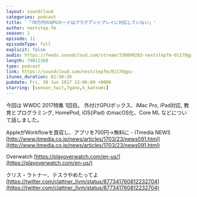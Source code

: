 ```yaml
---
layout: soundcloud
categories: podcast
title: '「70万円のGPUカードはプラグアントプレイに対応していない」'
author: nextstep.fm
season: 1
episode: 11
episodeType: full
explicit: false
audio: https://feeds.soundcloud.com/stream/330890203-nextstepfm-01170gpu.m4a
length: 79011360
type: podcast
link: https://soundcloud.com/nextstepfm/01170gpu
itunes_duration: 01:50:26
pubdate: Fri, 30 Jun 2017 12:06:09 +0000
starring: [sonson_twit,7gano,k_katsumi]
---
```


今回は WWDC 2017特集 1回目。
外付けGPUボックス、iMac Pro, iPad対応, 教育とプログラミング, HomePod,  iOS(iPad) のmacOS化、Core ML などについて話しました。

AppleがWorkflowを買収し、アプリを700円→無料に - ITmedia NEWS
[http://www.itmedia.co.jp/news/articles/1703/23/news091.html](http://www.itmedia.co.jp/news/articles/1703/23/news091.html)

Overwatch
[https://playoverwatch.com/en-us/](https://playoverwatch.com/en-us/)

クリス・ラトナー、テスラやめたってよ
[https://twitter.com/clattner_llvm/status/877341760812232704](https://twitter.com/clattner_llvm/status/877341760812232704)
